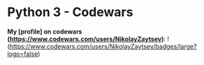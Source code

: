 # Python 3 - Codewars
**My [profile] on codewars (https://www.codewars.com/users/NikolayZaytsev)**:
!(https://www.codewars.com/users/NikolayZaytsev/badges/large?logo=false)
